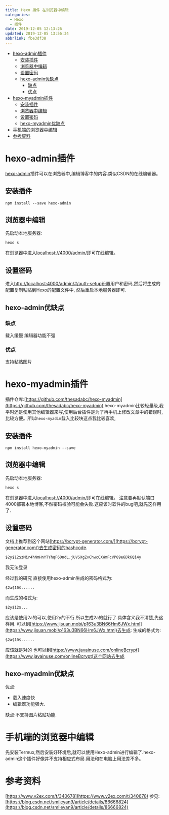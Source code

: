 ```yaml
---
title: Hexo 插件 在浏览器中编辑
categories: 
  - Hexo
  - 插件
date: 2019-12-05 12:13:26
updated: 2019-12-05 13:56:34
abbrlink: fbe3df38
---
```

<div id='my_toc'>

- [hexo-admin插件](/blog/fbe3df38/#hexo-admin插件)
    - [安装插件](/blog/fbe3df38/#安装插件)
    - [浏览器中编辑](/blog/fbe3df38/#浏览器中编辑)
    - [设置密码](/blog/fbe3df38/#设置密码)
    - [hexo-admin优缺点](/blog/fbe3df38/#hexo-admin优缺点)
        - [缺点](/blog/fbe3df38/#缺点)
        - [优点](/blog/fbe3df38/#优点)
- [hexo-myadmin插件](/blog/fbe3df38/#hexo-myadmin插件)
    - [安装插件](/blog/fbe3df38/#安装插件)
    - [浏览器中编辑](/blog/fbe3df38/#浏览器中编辑)
    - [设置密码](/blog/fbe3df38/#设置密码)
    - [hexo-myadmin优缺点](/blog/fbe3df38/#hexo-myadmin优缺点)
- [手机端的浏览器中编辑](/blog/fbe3df38/#手机端的浏览器中编辑)
- [参考资料](/blog/fbe3df38/#参考资料)

</div>
<!--more-->
<script>if (navigator.platform.search('arm')==-1){document.getElementById('my_toc').style.display = 'none';}</script>

<!--end-->
# hexo-admin插件
[hexo-admin](https://github.com/jaredly/hexo-admin)插件可以在浏览器中,编辑博客中的内容.类似CSDN的在线编辑器。
## 安装插件
```shell
npm install --save hexo-admin
```
## 浏览器中编辑
先启动本地服务器:
```shell
hexo s
```
在浏览器中进入[localhost://4000/admin/](localhost://4000/admin/)即可在线编辑。
## 设置密码
进入[http://localhost:4000/admin/#/auth-setup](http://localhost:4000/admin/#/auth-setup)设置用户和密码,然后将生成的配置复制粘贴到Hexo的配置文件中,
然后重启本地服务器即可.
## hexo-admin优缺点
### 缺点
载入缓慢
编辑器功能不强

### 优点
支持粘贴图片

# hexo-myadmin插件
插件仓库:[https://github.com/thesadabc/hexo-myadmin](https://github.com/thesadabc/hexo-myadmin)
hexo-myadmin比较轻量级,我平时还是使用其他编辑器来写,使用后台插件是为了再手机上修改文章中的错误时,比较方便。所以`hexo-myadim`载入比较块这点我比较喜欢,
## 安装插件
```shell
npm install hexo-myadmin --save
```
## 浏览器中编辑
先启动本地服务器:
```shell
hexo s
```
在浏览器中进入[localhost://4000/admin/](localhost://4000/admin/)即可在线编辑。
注意要再默认端口4000部署本地博客,不然密码校验可能会失败.这应该时软件的bug吧,就先这样用了.
## 设置密码
文档上推荐到这个网站[https://bcrypt-generator.com/](https://bcrypt-generator.com/)去生成密码的hashcode.
```shell
$2y$12$zMir4hNmHnYTYhqF6OndL.jUVSXgZvChwcCXWmFcVP89e6Dk6Qi4y
```
我无法登录

经过我的研究
直接使用hexo-admin生成的密码格式为:
```shell
$2a$10$......
```
而生成的格式为:
```shell
$2y$12$...
```
应该是使用2a的可以,使用2y的不行.所以生成2a的就行了.具体含义我不清楚,先这样用.
可以到[https://www.jisuan.mobi/p163u3BN66Hm6JWx.html](https://www.jisuan.mobi/p163u3BN66Hm6JWx.html)去生成:
生成的格式为:
```shell
$2a$10$......
```
应该就是对的
也可以到[https://www.javainuse.com/onlineBcrypt](https://www.javainuse.com/onlineBcrypt)这个网站去生成

## hexo-myadmin优缺点
优点:
- 载入速度快
- 编辑器功能强大.

缺点:不支持图片粘贴功能.

# 手机端的浏览器中编辑
先安装Termux,然后安装好环境后,就可以使用Hexo-admin进行编辑了.hexo-admin这个插件好像并不支持相应式布局.用法和在电脑上用法差不多。
# 参考资料
[https://www.v2ex.com/t/340678](https://www.v2ex.com/t/340678)
参见:[https://blog.csdn.net/smileyan9/article/details/86666824](https://blog.csdn.net/smileyan9/article/details/86666824)
